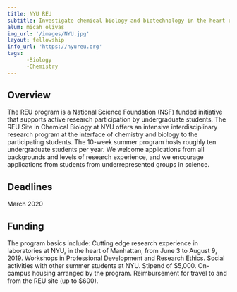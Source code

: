 ```yaml
---
title: NYU REU
subtitle: Investigate chemical biology and biotechnology in the heart of New York City
alum: micah_olivas
img_url: '/images/NYU.jpg'
layout: fellowship
info_url: 'https://nyureu.org'
tags:
      -Biology
      -Chemistry
---
```

## Overview
The REU program is a National Science Foundation (NSF) funded initiative that supports active research participation by undergraduate students. The REU Site in Chemical Biology at NYU offers an intensive interdisciplinary research program at the interface of chemistry and biology to the participating students. The 10-week summer program hosts roughly ten undergraduate students per year. We welcome applications from all backgrounds and levels of research experience, and we encourage applications from students from underrepresented groups in science.

## Deadlines
March 2020

## Funding
The program basics include: Cutting edge research experience in laboratories at NYU, in the heart of Manhattan, from June 3 to August 9, 2019. Workshops in Professional Development and Research Ethics. Social activities with other summer students at NYU. Stipend of $5,000. On-campus housing arranged by the program. Reimbursement for travel to and from the REU site (up to $600).
